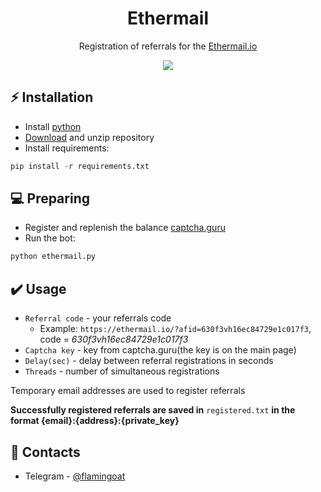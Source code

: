 <h1 align="center">Ethermail</h1>

<p align="center">Registration of referrals for the <a href="https://ethermail.io/">Ethermail.io</a></p>
<p align="center">
<img src="https://img.shields.io/badge/python-3670A0?style=for-the-badge&logo=python&logoColor=ffdd54">
</p>

## ⚡ Installation
+ Install [python](https://www.google.com/search?client=opera&q=how+install+python)
+ [Download](https://sites.northwestern.edu/researchcomputing/resources/downloading-from-github) and unzip repository
+ Install requirements:
```python
pip install -r requirements.txt
```

## 💻 Preparing
+ Register and replenish the balance <a href="https://captcha.guru/">captcha.guru</a>
+ Run the bot:
```python
python ethermail.py
```

## ✔️ Usage
+ ```Referral code``` - your referrals code
  + Example: ```https://ethermail.io/?afid=630f3vh16ec84729e1c017f3```, code = <i>630f3vh16ec84729e1c017f3</i>
+ ```Captcha key``` - key from captcha.guru(the key is on the main page)
+ ```Delay(sec)``` - delay between referral registrations in seconds
+ ```Threads``` - number of simultaneous registrations

Temporary email addresses are used to register referrals

**Successfully registered referrals are saved in** ```registered.txt``` **in the format {email}:{address}:{private_key}**

## 📧 Contacts
+ Telegram - [@flamingoat](https://t.me/flamingoat)

